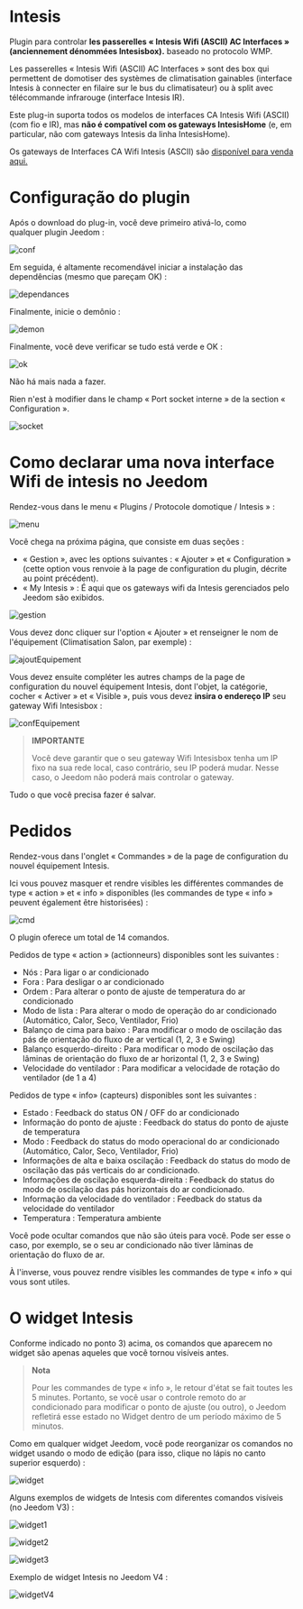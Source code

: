 # Intesis 

Plugin para controlar **les passerelles « Intesis Wifi (ASCII) AC Interfaces » (anciennement dénommées Intesisbox).**  baseado no protocolo WMP.

Les passerelles « Intesis Wifi (ASCII) AC Interfaces » sont des box qui permettent de domotiser des systèmes de climatisation gainables (interface Intesis à connecter en filaire sur le bus du climatisateur) ou à split avec télécommande infrarouge (interface Intesis IR).

Este plug-in suporta todos os modelos de interfaces CA Intesis Wifi (ASCII) (com fio e IR), mas **não é compatível com os gateways IntesisHome** (e, em particular, não com gateways Intesis da linha IntesisHome).

Os gateways de Interfaces CA Wifi Intesis (ASCII) são [disponível para venda aqui.](https://www.domadoo.fr/fr/323_intesis-unites-ac-domestiques-daikin-vers-une-interface-wi-fi-rac)

# Configuração do plugin 

Após o download do plug-in, você deve primeiro ativá-lo, como <br>qualquer plugin Jeedom :

![conf](../images/intesisConf.png)

Em seguida, é altamente recomendável iniciar a instalação das dependências (mesmo que pareçam OK) :

![dependances](../images/intesisDep.png)

Finalmente, inicie o demônio :

![demon](../images/intesisDem.png)

Finalmente, você deve verificar se tudo está verde e OK :

![ok](../images/intesisOk.png)

Não há mais nada a fazer.

Rien n'est à modifier dans le champ « Port socket interne » de la section « Configuration ».

![socket](../images/intesisSocket.png)

# Como declarar uma nova interface Wifi de intesis no Jeedom

Rendez-vous dans le menu « Plugins / Protocole domotique / Intesis » :

![menu](../images/intesisMenu.png)

Você chega na próxima página, que consiste em duas seções :

- « Gestion », avec les options suivantes : « Ajouter » et « Configuration » (cette option vous renvoie à la page de configuration du plugin, décrite au point précédent).
- « My Intesis » : É aqui que os gateways wifi da Intesis gerenciados pelo Jeedom são exibidos.

![gestion](../images/intesisGest.png)

Vous devez donc cliquer sur l'option « Ajouter » et renseigner le nom de l'équipement (Climatisation Salon, par exemple) :

![ajoutEquipement](../images/intesisAddeq.png)

Vous devez ensuite compléter les autres champs de la page de configuration du nouvel équipement Intesis, dont l'objet, la catégorie, cocher « Activer » et « Visible », puis vous devez **insira o endereço IP** seu gateway Wifi Intesisbox :

![confEquipement](../images/intesisConfEq.png)

>**IMPORTANTE**
>
>Você deve garantir que o seu gateway Wifi Intesisbox tenha um IP fixo na sua rede local, caso contrário, seu IP poderá mudar. Nesse caso, o Jeedom não poderá mais controlar o gateway.

Tudo o que você precisa fazer é salvar.

# Pedidos

Rendez-vous dans l'onglet « Commandes » de la page de configuration du nouvel équipement Intesis.

Ici vous pouvez masquer et rendre visibles les différentes commandes de type « action » et « info » disponibles (les commandes de type « info » peuvent également être historisées) :

![cmd](../images/intesisCmd.png)

O plugin oferece um total de 14 comandos. 

Pedidos de type « action » (actionneurs) disponibles sont les suivantes :

- Nós : Para ligar o ar condicionado
-	Fora : Para desligar o ar condicionado
- Ordem : Para alterar o ponto de ajuste de temperatura do ar condicionado
- Modo de lista : Para alterar o modo de operação do ar condicionado (Automático, Calor, Seco, Ventilador, Frio)
- Balanço de cima para baixo : Para modificar o modo de oscilação das pás de orientação do fluxo de ar vertical (1, 2, 3 e Swing)
- Balanço esquerdo-direito : Para modificar o modo de oscilação das lâminas de orientação do fluxo de ar horizontal (1, 2, 3 e Swing)
- Velocidade do ventilador : Para modificar a velocidade de rotação do ventilador (de 1 a 4)

Pedidos de type « info» (capteurs) disponibles sont les suivantes :

-	Estado : Feedback do status ON / OFF do ar condicionado
-	Informação do ponto de ajuste : Feedback do status do ponto de ajuste de temperatura
-	Modo : Feedback do status do modo operacional do ar condicionado (Automático, Calor, Seco, Ventilador, Frio)
-	Informações de alta e baixa oscilação : Feedback do status do modo de oscilação das pás verticais do ar condicionado.
-	Informações de oscilação esquerda-direita : Feedback do status do modo de oscilação das pás horizontais do ar condicionado.
-	Informação da velocidade do ventilador : Feedback do status da velocidade do ventilador
-	Temperatura : Temperatura ambiente

Você pode ocultar comandos que não são úteis para você. Pode ser esse o caso, por exemplo, se o seu ar condicionado não tiver lâminas de orientação do fluxo de ar.

À l'inverse, vous pouvez rendre visibles les commandes de type « info » qui vous sont utiles.

# O widget Intesis

Conforme indicado no ponto 3) acima, os comandos que aparecem no widget são apenas aqueles que você tornou visíveis antes.

>**Nota**
>
>Pour les commandes de type « info », le retour d'état se fait toutes les 5 minutes. Portanto, se você usar o controle remoto do ar condicionado para modificar o ponto de ajuste (ou outro), o Jeedom refletirá esse estado no Widget dentro de um período máximo de 5 minutos.

Como em qualquer widget Jeedom, você pode reorganizar os comandos no widget usando o modo de edição (para isso, clique no lápis no canto superior esquerdo) :

![widget](../images/intesisWidget.png)

Alguns exemplos de widgets de Intesis com diferentes comandos visíveis (no Jeedom V3) :

![widget1](../images/intesisWidget1.png)

![widget2](../images/intesisWidget2.png)

![widget3](../images/intesisWidget3.png)

Exemplo de widget Intesis no Jeedom V4 :

![widgetV4](../images/intesisWidgetV4.png)
